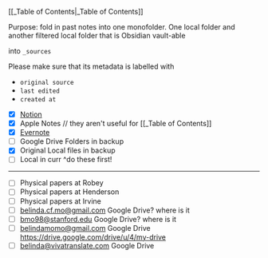[[_Table of Contents|_Table of Contents]]

Purpose: fold in past notes into one monofolder. One local folder and another filtered local folder that is Obsidian vault-able

into `_sources`

Please make sure that its metadata is labelled with
- `original source`
- `last edited`
- `created at`

- [x] [Notion](https://www.notion.so/)
- [x] Apple Notes // they aren't useful for [[_Table of Contents]]
- [x] [Evernote](https://www.evernote.com/client/web#/notebooks)
- [ ] Google Drive Folders in backup
- [x] Original Local files in backup
- [ ] Local in curr
^do these first!

---
- [ ] Physical papers at Robey
- [ ] Physical papers at Henderson
- [ ] Physical papers at Irvine
- [ ] belinda.cf.mo@gmail.com Google Drive? where is it
- [ ] bmo98@stanford.edu Google Drive? where is it
- [ ] belindamomo@gmail.com Google Drive https://drive.google.com/drive/u/4/my-drive
- [ ] belinda@vivatranslate.com Google Drive